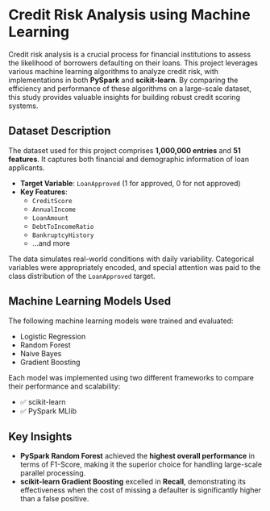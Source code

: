 # Credit Risk Analysis using Machine Learning

Credit risk analysis is a crucial process for financial institutions to assess the likelihood of borrowers defaulting on their loans. This project leverages various machine learning algorithms to analyze credit risk, with implementations in both **PySpark** and **scikit-learn**. By comparing the efficiency and performance of these algorithms on a large-scale dataset, this study provides valuable insights for building robust credit scoring systems.

## Dataset Description

The dataset used for this project comprises **1,000,000 entries** and **51 features**. It captures both financial and demographic information of loan applicants.

* **Target Variable**: `LoanApproved` (1 for approved, 0 for not approved)
* **Key Features**:
    * `CreditScore`
    * `AnnualIncome`
    * `LoanAmount`
    * `DebtToIncomeRatio`
    * `BankruptcyHistory`
    * ...and more

The data simulates real-world conditions with daily variability. Categorical variables were appropriately encoded, and special attention was paid to the class distribution of the `LoanApproved` target.

## Machine Learning Models Used

The following machine learning models were trained and evaluated:

* Logistic Regression
* Random Forest
* Naive Bayes
* Gradient Boosting

Each model was implemented using two different frameworks to compare their performance and scalability:

* ✅ scikit-learn
* ✅ PySpark MLlib

## Key Insights

* **PySpark Random Forest** achieved the **highest overall performance** in terms of F1-Score, making it the superior choice for handling large-scale parallel processing.
* **scikit-learn Gradient Boosting** excelled in **Recall**, demonstrating its effectiveness when the cost of missing a defaulter is significantly higher than a false positive.
